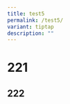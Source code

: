 ```yaml
---
title: test5
permalink: /test5/
variant: tiptap
description: ""
---
```

<h1>221</h1><h2>222</h2><p></p>